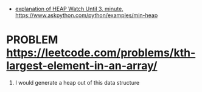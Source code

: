 + [explanation of HEAP Watch Until 3. minute, ](https://www.youtube.com/watch?v=t0Cq6tVNRBA)
https://www.askpython.com/python/examples/min-heap


# PROBLEM https://leetcode.com/problems/kth-largest-element-in-an-array/


1. I would generate a heap out of this data structure 
